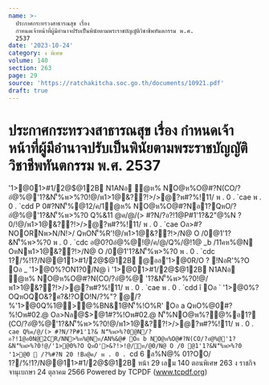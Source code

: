 ```yaml
---
name: >-
  ประกาศกระทรวงสาธารณสุข เรื่อง
  กำหนดเจ้าหน้าที่ผู้มีอำนาจปรับเป็นพินัยตามพระราชบัญญัติวิชาชีพทันตกรรม พ.ศ.
  2537
date: '2023-10-24'
category: ง พิเศษ
volume: 140
section: 263
page: 29
source: 'https://ratchakitcha.soc.go.th/documents/10921.pdf'
draft: true
---
```


# ประกาศกระทรวงสาธารณสุข เรื่อง กำหนดเจ้าหน้าที่ผู้มีอำนาจปรับเป็นพินัยตามพระราชบัญญัติวิชาชีพทันตกรรม พ.ศ. 2537

'1>@01>#1/2@$@12B N1ANอ ํ@ห% NO@ห%O@#?N(CO/?อํ@%@'1?&N'็%พ>%?0!@/พ1>1@&??!>/>@?พ#?%!11/ พ . 0 . `cae พ . 0 . `cdd P 0#?NN'็%@12/ค/1ํ@ห% NO@ห%O@#?Nอ1?QหO/?อํ@%@'1?&N'็%พ>%?0 Q%&11 @ค/@/(> #?N/?อ?!1@P#1'1?&2"@%N ? 0/!@/พ1>1@&??!>/>@?พ#?%!11/ พ . 0 . `cae Oล>#?NOORNพ>N/N!>/ QหON'็%R'!@/พ1>1@&??!>/N@ O /0@1'1?&N'็%พ>%?0 พ . 0 . `cdc อ@0?0อํ@%@!@/ค/@/Q%/@!1@ _b /11คห%@N OหNพ1>1@&??!>/N@ O /0@1'1?&N'็%พ>%?0 พ . 0 . `cdc 1?/%!1?/N@@11>#1/2@$@12B @ออ'1>@0R/O ? !NอR'%?O Oอ _ '1>@0%?ON1?0/N@ ì '1>@01>#1/2@$@12B N1ANอ ํ@ห% NO@ห%O@#?N(CO/?อํ@%@ '1?&N'็%พ>%?0!@/พ1>1@&??!>/>@?พ#?%!11/ พ . 0 . `cae พ . 0 . `cdd î Oอ ` '1>@0%?OQหOQO&?ค?&!?OO!N/?%"? @/?%'1>@0Q%1@>@%BN&1@N'็%!O%R' Oอ a QหO%@0#?%!Oพ#02.@ Oล>Nล@$>@1#?%!Oพ#02.@ N'็%NO@พ%?@%อ1? (CO/?อํ@%@'1?&N'็%พ>%?0!@/พ1>1@&??!>/>@?พ#?%!11/ พ . 0 . `cae Q%ค/@/(> #?N/?P#1'1?& N'็%พ>%?0@N/?อ?!1@อ0N@2CR/NN>%ห%@Nห/AN%&@# Oอ b NO@ห%O@#?N(CO/?อํ@%@'1?&N'็%พ>%?0!@/'1>@0%?O QหO'>&?!>!@/ห/@0/N@ O /0 @1'1?&N'็%พ>%?0 '1>@0  /?%#?N 20 !Bล@ค/ พ . 0 . `cd 6 ล%N@% 01?OO/ 1?/%!1?/N@@11>#1/2@$@12B หน้า 29 เลม 140 ตอนพิเศษ 263 ง ราชกิจจานุเบกษา 24 ตุลาคม 2566 Powered by TCPDF (www.tcpdf.org)
